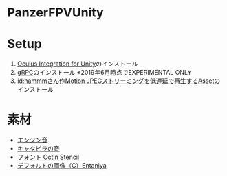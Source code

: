 # PanzerFPVUnity

# Setup

1. [Oculus Integration for Unity](https://developer.oculus.com/downloads/package/unity-integration/)のインストール
2. [gRPC](https://github.com/grpc/grpc/tree/master/examples/csharp/HelloworldUnity)のインストール ※2019年6月時点でEXPERIMENTAL ONLY
3. [id:hammmさん作Motion JPEGストリーミングを低遅延で再生するAsset](http://hammmm.hatenablog.com/entry/2016/12/15/204514)のインストール


# 素材

* [エンジン音](http://www.orangefreesounds.com/tank-sound-effect/)
* [キャタピラの音](https://commons.nicovideo.jp/material/nc140616)
* [フォント Octin Stencil](https://www.dafont.com/octin-stencil-free.font)
* [デフォルトの画像（C）Entaniya](http://products.entaniya.co.jp/)